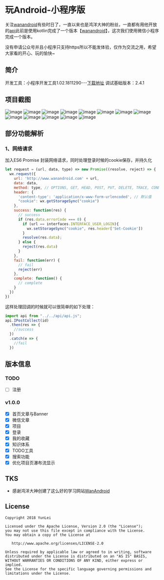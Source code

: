 # 玩Android-小程序版

关注[wanandroid](http://www.wanandroid.com)有些时日了，一直以来也是鸿洋大神的粉丝，一直都有用他开放的[api](http://www.wanandroid.com/blog/show/2)此前是使用kotlin完成了一个版本【[wanandroid](https://github.com/leiyun1993/WanAndroid)】，这次我们使用微信小程序完成一个版本。

没有申请公众号并且小程序只支持https所以不能发体验，仅作为交流之用，希望大家看的开心、玩的愉快~

## 简介
开发工具：小程序开发工具1.02.1811290---[下载地址](https://developers.weixin.qq.com/miniprogram/dev/devtools/download.html)
调试基础版本：2.4.1
 
## 项目截图

![image](https://github.com/leiyun1993/wanandroid-mini/raw/master/screenshot/1.png)
![image](https://github.com/leiyun1993/wanandroid-mini/raw/master/screenshot/2.png)
![image](https://github.com/leiyun1993/wanandroid-mini/raw/master/screenshot/3.png)
![image](https://github.com/leiyun1993/wanandroid-mini/raw/master/screenshot/4.png)
![image](https://github.com/leiyun1993/wanandroid-mini/raw/master/screenshot/5.png)
![image](https://github.com/leiyun1993/wanandroid-mini/raw/master/screenshot/6.png)
![image](https://github.com/leiyun1993/wanandroid-mini/raw/master/screenshot/7.png)
![image](https://github.com/leiyun1993/wanandroid-mini/raw/master/screenshot/8.png)
![image](https://github.com/leiyun1993/wanandroid-mini/raw/master/screenshot/9.png)
![image](https://github.com/leiyun1993/wanandroid-mini/raw/master/screenshot/10.png)
![image](https://github.com/leiyun1993/wanandroid-mini/raw/master/screenshot/11.png)
![image](https://github.com/leiyun1993/wanandroid-mini/raw/master/screenshot/12.png)
![image](https://github.com/leiyun1993/wanandroid-mini/raw/master/screenshot/13.png)

## 部分功能解析

### 1、网络请求
加入ES6 Promise 封装网络请求，同时处理登录时候的cookie保存，并持久化
``` JavaScript 
let request = (url, data, type) => new Promise((resolve, reject) => {
  wx.request({
    url: 'http://www.wanandroid.com' + url,
    data: data,
    method: type, // OPTIONS, GET, HEAD, POST, PUT, DELETE, TRACE, CONNECT
    header: {
      'content-type': 'application/x-www-form-urlencoded', // 默认值
      "cookie": wx.getStorageSync("cookie")
    },
    success: function(res) {
      // success
      if (res.data.errorCode === 0) {
        if (url == interfaces.INTERFACE_USER_LOGIN){
          wx.setStorageSync("cookie", res.header['Set-Cookie'])
        }
        resolve(res.data);
      } else {
        reject(res.data)
      }
    },
    fail: function(err) {
      // fail
      reject(err)
    },
    complete: function() {
      // complete
    }
  })
})
```
这样处理回调的时候就可以很简单的如下处理：
```JavaScript
import api from "../../api/api.js";
api.IPostCollect(id)
  .then(res => {
    //success
  })
  .catch(e => {
    //fail
  })
```

## 版本信息
### TODO
- [ ] 注册
### v1.0.0
- [x] 首页文章与Banner
- [x] 微信文章
- [x] 项目
- [x] 登录
- [x] 我的收藏
- [x] 知识体系
- [x] TODO工具
- [x] 搜索功能
- [x] 优化项目页瀑布流显示

## TKS
* 感谢鸿洋大神创建了这么好的学习网站[WanAndroid](http://www.wanandroid.com)

## License
```text
Copyright 2018 YunLei

Licensed under the Apache License, Version 2.0 (the "License");
you may not use this file except in compliance with the License.
You may obtain a copy of the License at

   http://www.apache.org/licenses/LICENSE-2.0

Unless required by applicable law or agreed to in writing, software
distributed under the License is distributed on an "AS IS" BASIS,
WITHOUT WARRANTIES OR CONDITIONS OF ANY KIND, either express or implied.
See the License for the specific language governing permissions and
limitations under the License.
```
